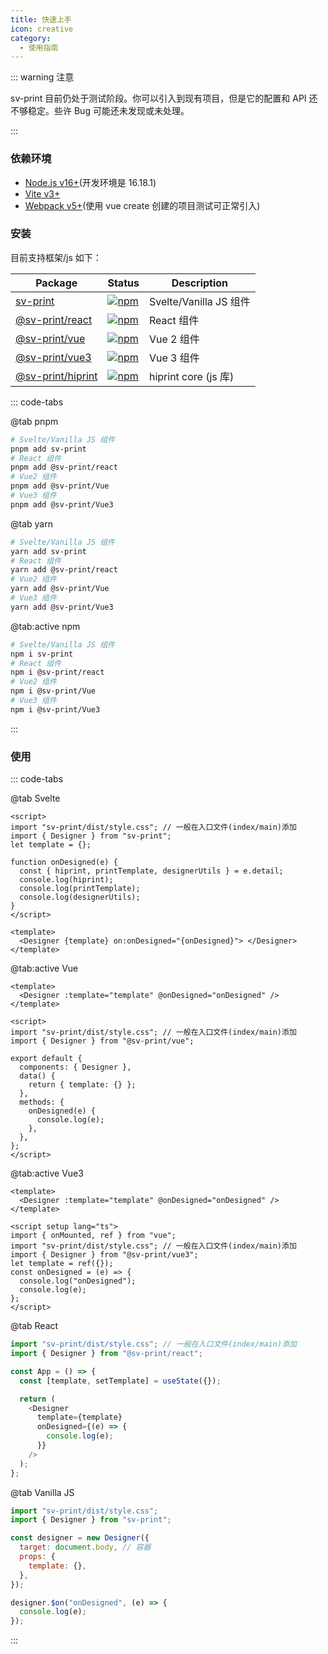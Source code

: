 ```yaml
---
title: 快速上手
icon: creative
category:
  - 使用指南
---
```


::: warning 注意

sv-print 目前仍处于测试阶段。你可以引入到现有项目，但是它的配置和 API 还不够稳定。些许 Bug 可能还未发现或未处理。

:::

### 依赖环境

- [Node.js v16+](https://nodejs.org/en/)(开发环境是 16.18.1)
- [Vite v3+](https://cn.vitejs.dev/)
- [Webpack v5+](https://www.webpackjs.com/)(使用 vue create 创建的项目测试可正常引入)

### 安装

目前支持框架/js 如下：

| Package                                                                               | Status                                                                                            | Description            |
| ------------------------------------------------------------------------------------- | ------------------------------------------------------------------------------------------------- | ---------------------- |
| [sv-print](https://github.com/CcSimple/sv-print/tree/main/packages/sv-print)          | [![npm](https://img.shields.io/npm/v/sv-print?label=)](https://npm.im/sv-print)                   | Svelte/Vanilla JS 组件 |
| [@sv-print/react](https://github.com/CcSimple/sv-print/tree/main/packages/react)      | [![npm](https://img.shields.io/npm/v/@sv-print/react.svg?label=)](https://npm.im/@sv-print/react) | React 组件             |
| [@sv-print/vue](https://github.com/CcSimple/sv-print/tree/main/packages/packages/vue) | [![npm](https://img.shields.io/npm/v/@sv-print/vue.svg?label=)](https://npm.im/@sv-print/vue)     | Vue 2 组件             |
| [@sv-print/vue3](https://github.com/CcSimple/sv-print/tree/main/packages/vue3)        | [![npm](https://img.shields.io/npm/v/@sv-print/vue3.svg?label=)](https://npm.im/@bytemd/vue3)     | Vue 3 组件             |
| [@sv-print/hiprint](https://github.com/CcSimple/sv-print/tree/main/packages/hiprint)  | [![npm](https://img.shields.io/npm/v/@sv-print/hiprint.svg?label=)](https://npm.im/@bytemd/vue3)  | hiprint core (js 库)   |

::: code-tabs

@tab pnpm

```bash
# Svelte/Vanilla JS 组件
pnpm add sv-print
# React 组件
pnpm add @sv-print/react
# Vue2 组件
pnpm add @sv-print/Vue
# Vue3 组件
pnpm add @sv-print/Vue3
```

@tab yarn

```bash
# Svelte/Vanilla JS 组件
yarn add sv-print
# React 组件
yarn add @sv-print/react
# Vue2 组件
yarn add @sv-print/Vue
# Vue3 组件
yarn add @sv-print/Vue3
```

@tab:active npm

```bash
# Svelte/Vanilla JS 组件
npm i sv-print
# React 组件
npm i @sv-print/react
# Vue2 组件
npm i @sv-print/Vue
# Vue3 组件
npm i @sv-print/Vue3
```

:::

### 使用

::: code-tabs

@tab Svelte

```vue
<script>
import "sv-print/dist/style.css"; // 一般在入口文件(index/main)添加
import { Designer } from "sv-print";
let template = {};

function onDesigned(e) {
  const { hiprint, printTemplate, designerUtils } = e.detail;
  console.log(hiprint);
  console.log(printTemplate);
  console.log(designerUtils);
}
</script>

<template>
  <Designer {template} on:onDesigned="{onDesigned}"> </Designer>
</template>
```

@tab:active Vue

```vue
<template>
  <Designer :template="template" @onDesigned="onDesigned" />
</template>

<script>
import "sv-print/dist/style.css"; // 一般在入口文件(index/main)添加
import { Designer } from "@sv-print/vue";

export default {
  components: { Designer },
  data() {
    return { template: {} };
  },
  methods: {
    onDesigned(e) {
      console.log(e);
    },
  },
};
</script>
```

@tab:active Vue3

```vue
<template>
  <Designer :template="template" @onDesigned="onDesigned" />
</template>

<script setup lang="ts">
import { onMounted, ref } from "vue";
import "sv-print/dist/style.css"; // 一般在入口文件(index/main)添加
import { Designer } from "@sv-print/vue3";
let template = ref({});
const onDesigned = (e) => {
  console.log("onDesigned");
  console.log(e);
};
</script>
```

@tab React

```js
import "sv-print/dist/style.css"; // 一般在入口文件(index/main)添加
import { Designer } from "@sv-print/react";

const App = () => {
  const [template, setTemplate] = useState({});

  return (
    <Designer
      template={template}
      onDesigned={(e) => {
        console.log(e);
      }}
    />
  );
};
```

@tab Vanilla JS

```js
import "sv-print/dist/style.css";
import { Designer } from "sv-print";

const designer = new Designer({
  target: document.body, // 容器
  props: {
    template: {},
  },
});

designer.$on("onDesigned", (e) => {
  console.log(e);
});
```

:::
